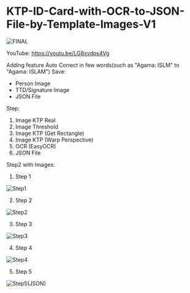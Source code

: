 # KTP-ID-Card-with-OCR-to-JSON-File-by-Template-Images-V1
![FINAL](https://user-images.githubusercontent.com/47806867/136691144-985349cc-7938-4cbd-ae0f-8a7314093557.png)

YouTube: https://youtu.be/LG8xvdps4Vg

Adding feature Auto Correct in few words(such as "Agama: ISLM" to "Agama: ISLAM")
Save:
- Person Image
- TTD/Signature Image
- JSON File

Step:
1. Image KTP Real
2. Image Threshold
3. Image KTP (Get Rectangle)
4. Image KTP (Warp Perspective)
5. OCR (EasyOCR)
6. JSON File

Step2 with Images: 
1. Step 1

![Step1](https://user-images.githubusercontent.com/47806867/136691184-afe43abd-93ea-4fa3-8c70-66b44a0fffb4.png)

2. Step 2

![Step2](https://user-images.githubusercontent.com/47806867/136691196-7503a2dc-d3ba-4dca-b891-885fe1db594d.png)

3. Step 3

![Step3](https://user-images.githubusercontent.com/47806867/136691202-6fcbf815-6b7f-4bba-9c24-09b145592c4b.png)

4. Step 4

![Step4](https://user-images.githubusercontent.com/47806867/136691206-283fb2c5-24b5-4d06-95bd-5d6e8e9bcc3b.png)

5. Step 5

![Step5(JSON)](https://user-images.githubusercontent.com/47806867/136691208-d9bcf256-217d-434e-b02f-9bf1a418be4c.png)
